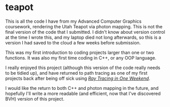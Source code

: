 # teapot

This is all the code I have from my Advanced Computer Graphics coursework, rendering the Utah Teapot via photon mapping. This is not the final version of the code that I submitted. I didn't know about version control at the time I wrote this, and my laptop died not long afterwards, so this is a version I had saved to the cloud a few weeks before submission. 

This was my first introduction to coding projects larger than one or two functions. It was also my first time coding in C++, or any OOP language.

I really enjoyed this project (although this version of the code really needs to be tidied up), and have returned to path tracing as one of my first projects back after being off sick using [_Ray Tracing in One Weekend_](https://raytracing.github.io/books/RayTracingInOneWeekend.html). 

I would like the return to both C++ and photon mapping in the future, and hopefully I'll write a more readable (and efficient, now that I've discovered BVH) version of this project. 